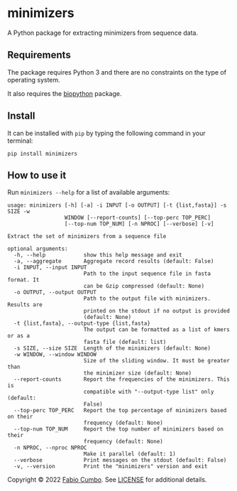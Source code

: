 # minimizers

A Python package for extracting minimizers from sequence data.

## Requirements

The package requires Python 3 and there are no constraints on the type of operating system.

It also requires the [biopython](https://pypi.org/project/biopython/) package.

## Install

It can be installed with `pip` by typing the following command in your terminal:

```
pip install minimizers
```

## How to use it

Run `minimizers --help` for a list of available arguments:

```
usage: minimizers [-h] [-a] -i INPUT [-o OUTPUT] [-t {list,fasta}] -s SIZE -w
                  WINDOW [--report-counts] [--top-perc TOP_PERC]
                  [--top-num TOP_NUM] [-n NPROC] [--verbose] [-v]

Extract the set of minimizers from a sequence file

optional arguments:
  -h, --help            show this help message and exit
  -a, --aggregate       Aggregate record results (default: False)
  -i INPUT, --input INPUT
                        Path to the input sequence file in fasta format. It
                        can be Gzip compressed (default: None)
  -o OUTPUT, --output OUTPUT
                        Path to the output file with minimizers. Results are
                        printed on the stdout if no output is provided
                        (default: None)
  -t {list,fasta}, --output-type {list,fasta}
                        The output can be formatted as a list of kmers or as a
                        fasta file (default: list)
  -s SIZE, --size SIZE  Length of the minimizers (default: None)
  -w WINDOW, --window WINDOW
                        Size of the sliding window. It must be greater than
                        the minimizer size (default: None)
  --report-counts       Report the frequencies of the minimizers. This is
                        compatible with "--output-type list" only (default:
                        False)
  --top-perc TOP_PERC   Report the top percentage of minimizers based on their
                        frequency (default: None)
  --top-num TOP_NUM     Report the top number of minimizers based on their
                        frequency (default: None)
  -n NPROC, --nproc NPROC
                        Make it parallel (default: 1)
  --verbose             Print messages on the stdout (default: False)
  -v, --version         Print the "minimizers" version and exit
```

Copyright © 2022 [Fabio Cumbo](https://github.com/cumbof). See [LICENSE](https://github.com/cumbof/minimizers/blob/main/LICENSE) for additional details.
